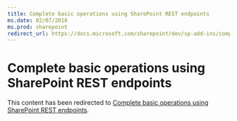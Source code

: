 ```yaml
---
title: Complete basic operations using SharePoint REST endpoints
ms.date: 02/07/2018
ms.prod: sharepoint
redirect_url: https://docs.microsoft.com/sharepoint/dev/sp-add-ins/complete-basic-operations-using-sharepoint-rest-endpoints
---
```



# Complete basic operations using SharePoint REST endpoints

This content has been redirected to [Complete basic operations using SharePoint REST endpoints](../../sp-add-ins/complete-basic-operations-using-sharepoint-rest-endpoints.md).
